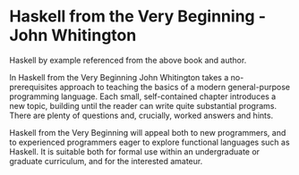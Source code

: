 # Haskell from the Very Beginning -John Whitington

Haskell by example referenced from the above book and author.

In Haskell from the Very Beginning John Whitington takes a no-prerequisites approach to teaching the basics of a modern general-purpose programming language. Each small, self-contained chapter introduces a new topic, building until the reader can write quite substantial programs. There are plenty of questions and, crucially, worked answers and hints.

Haskell from the Very Beginning will appeal both to new programmers, and to experienced programmers eager to explore functional languages such as Haskell. It is suitable both for formal use within an undergraduate or graduate curriculum, and for the interested amateur.

